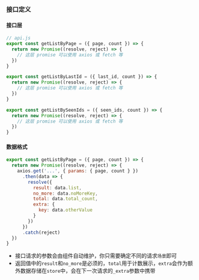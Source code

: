### 接口定义


#### 接口层
```javascript
// api.js
export const getListByPage = ({ page, count }) => {
  return new Promise((resolve, reject) => {
    // 这层 promise 可以使用 axios 或 fetch 等
  })
}

export const getListByLastId = ({ last_id, count }) => {
  return new Promise((resolve, reject) => {
    // 这层 promise 可以使用 axios 或 fetch 等
  })
}

export const getListBySeenIds = ({ seen_ids, count }) => {
  return new Promise((resolve, reject) => {
    // 这层 promise 可以使用 axios 或 fetch 等
  })
}
```


#### 数据格式
```javascript
export const getListByPage = ({ page, count }) => {
  return new Promise((resolve, reject) => {
    axios.get('...', { params: { page, count } })
      .then(data => {
        resolve({
          result: data.list,
          no_more: data.noMoreKey,
          total: data.total_count,
          extra: {
            key: data.otherValue
          }
        })
      })
      .catch(reject)
  })
}
```

- 接口请求的参数会由组件自动维护，你只需要确定不同的请求`场景`即可
- 返回值中的`result`和`no_more`是必须的，`total`用于计数展示，`extra`会作为额外数据存储在`store`中，会在下一次请求的`_extra`参数中携带
